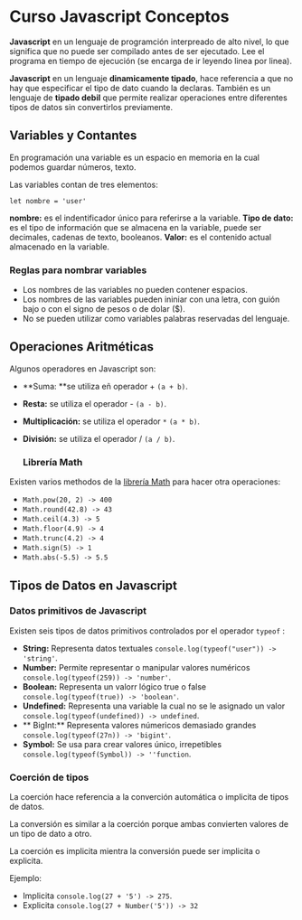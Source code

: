 #  Curso Javascript Conceptos

**Javascript**  en un lenguaje de programción interpreado de alto nivel, lo que significa que no puede ser compilado antes de ser ejecutado. Lee el programa en tiempo de ejecución (se encarga de ir leyendo linea por linea).

**Javascript** en un lenguaje **dinamicamente tipado**, hace referencia a que no hay que especificar el tipo de dato cuando la declaras. También es un lenguaje de **tipado debil** que permite realizar operaciones entre diferentes tipos de datos sin convertirlos previamente.

## Variables y Contantes

En programación una variable es un espacio en memoria  en la cual podemos guardar números, texto.

Las variables contan de tres elementos:

`let nombre = 'user'`

**nombre:** es el indentificador único para referirse a la variable.
**Tipo de dato:**  es el tipo de información que se almacena en la variable, puede ser decimales, cadenas de texto, booleanos.
**Valor:** es el contenido actual almacenado en la variable.

### Reglas para nombrar variables

- Los nombres de las variables no pueden contener espacios.
- Los nombres de las variables pueden ininiar con una letra, con guión bajo o con el signo de pesos o de dolar ($).
- No se pueden utilizar como variables palabras reservadas del lenguaje.

## Operaciones Aritméticas

Algunos operadores en Javascript son:
- **Suma: **se utiliza eñ operador + `(a + b)`.
- **Resta:** se utiliza el operador - `(a - b)`.
- **Multiplicación:** se utiliza el operador `*` `(a * b)`.
- **División:** se utiliza el operador / `(a / b)`.

  ###  Librería Math

Existen varios methodos de la [librería Math](https://developer.mozilla.org/es/docs/Web/JavaScript/Reference/Global_Objects/Math "librería Math") para hacer otra operaciones:
-  `Math.pow(20, 2) -> 400`
-  `Math.round(42.8) -> 43`
-  `Math.ceil(4.3) -> 5`
-  `Math.floor(4.9) -> 4`
- `Math.trunc(4.2) -> 4`
- `Math.sign(5) -> 1`
- `Math.abs(-5.5) -> 5.5`

## Tipos de Datos en Javascript

### Datos primitivos de Javascript

Existen seis tipos de datos primitivos controlados por el operador `typeof` :
- **String:** Representa datos textuales `console.log(typeof("user")) -> 'string'`.
- **Number:** Permite representar o manipular valores numéricos `console.log(typeof(259)) -> 'number'`.
- **Boolean:** Representa un valorr lógico true o false `console.log(typeof(true)) -> 'boolean'`.
- **Undefined:**  Representa una variable la cual no se le asignado un valor `console.log(typeof(undefined)) -> undefined`.
- ** BigInt:** Representa valores númericos demasiado grandes `console.log(typeof(27n)) -> 'bigint'`.
- **Symbol:** Se usa para crear valores único, irrepetibles `console.log(typeof(Symbol)) -> ''function`.

###  Coerción de tipos

La coerción hace referencia a la converción automática o implicita de tipos de datos.

La conversión es similar a la coerción porque ambas convierten valores de un tipo de dato a otro. 

La coerción es implicita mientra la conversión puede ser implicita o explicita.

Ejemplo:

- Implicita `console.log(27 + '5') -> 275`.
- Explicita `console.log(27 + Number('5')) -> 32`

